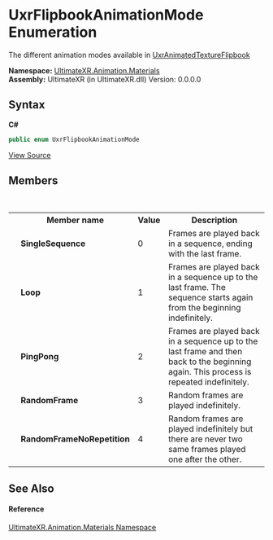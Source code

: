 # UxrFlipbookAnimationMode Enumeration
 

The different animation modes available in <a href="T_UltimateXR_Animation_Materials_UxrAnimatedTextureFlipbook">UxrAnimatedTextureFlipbook</a>

**Namespace:**&nbsp;<a href="N_UltimateXR_Animation_Materials">UltimateXR.Animation.Materials</a><br />**Assembly:**&nbsp;UltimateXR (in UltimateXR.dll) Version: 0.0.0.0

## Syntax

**C#**<br />
``` C#
public enum UxrFlipbookAnimationMode
```

<a href="UltimateXR/Scripts/Animation/Materials/UxrFlipbookAnimationMode.cs" rel="noopener noreferrer" title="View the source code">View Source</a><br />

## Members
&nbsp;<table><tr><th></th><th>Member name</th><th>Value</th><th>Description</th></tr><tr><td /><td target="F:UltimateXR.Animation.Materials.UxrFlipbookAnimationMode.SingleSequence">**SingleSequence**</td><td>0</td><td>Frames are played back in a sequence, ending with the last frame.</td></tr><tr><td /><td target="F:UltimateXR.Animation.Materials.UxrFlipbookAnimationMode.Loop">**Loop**</td><td>1</td><td>Frames are played back in a sequence up to the last frame. The sequence starts again from the beginning indefinitely.</td></tr><tr><td /><td target="F:UltimateXR.Animation.Materials.UxrFlipbookAnimationMode.PingPong">**PingPong**</td><td>2</td><td>Frames are played back in a sequence up to the last frame and then back to the beginning again. This process is repeated indefinitely.</td></tr><tr><td /><td target="F:UltimateXR.Animation.Materials.UxrFlipbookAnimationMode.RandomFrame">**RandomFrame**</td><td>3</td><td>Random frames are played indefinitely.</td></tr><tr><td /><td target="F:UltimateXR.Animation.Materials.UxrFlipbookAnimationMode.RandomFrameNoRepetition">**RandomFrameNoRepetition**</td><td>4</td><td>Random frames are played indefinitely but there are never two same frames played one after the other.</td></tr></table>

## See Also


#### Reference
<a href="N_UltimateXR_Animation_Materials">UltimateXR.Animation.Materials Namespace</a><br />